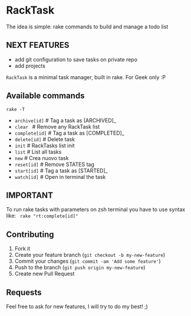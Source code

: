 
# RackTask
The idea is simple: rake commands to build and manage a todo list

## NEXT FEATURES
- add git configuration to save tasks on private repo
- add projects

`RackTask` is a minimal task manager, built in rake. For Geek only :P

## Available commands
`rake -T`

- `archive[id]`   # Tag a task as [ARCHIVED]_
- `clear `        # Remove any RackTask list
- `complete[id]`  # Tag a task as [COMPLETED]_
- `delete[id]`    # Delete task
- `init`          # RackTasks list init
- `list`          # List all tasks
- `new`           # Crea nuovo task
- `reset[id]`     # Remove STATES tag
- `start[id]`    # Tag a task as [STARTED]_
- `watch[id]`     # Open in terminal the task

## IMPORTANT
To run rake tasks with parameters on zsh terminal you have to use syntax like:
` rake "rt:complete[id]"`


## Contributing

1. Fork it
2. Create your feature branch (`git checkout -b my-new-feature`)
3. Commit your changes (`git commit -am 'Add some feature'`)
4. Push to the branch (`git push origin my-new-feature`)
5. Create new Pull Request

## Requests
Feel free to ask for new features, I will try to do my best! ;)

